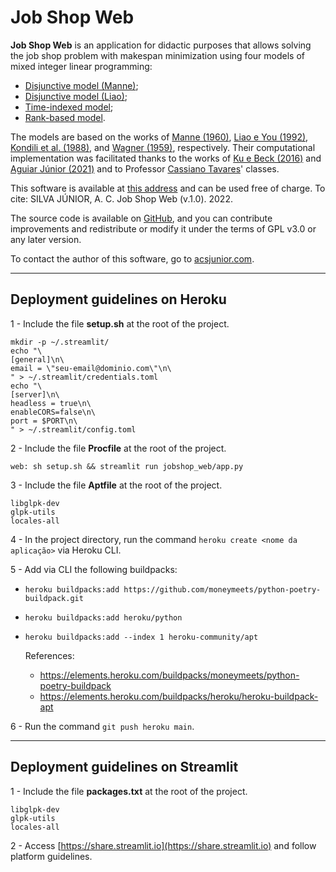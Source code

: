 # Job Shop Web

**Job Shop Web** is an application for didactic purposes that allows solving the job shop problem with makespan minimization using four models of mixed integer linear programming:

- [Disjunctive model (Manne)](#modelo-disjuntivo-manne);
- [Disjunctive model (Liao)](#modelo-disjuntivo-liao);
- [Time-indexed model](#modelo-indexado-no-tempo);
- [Rank-based model](#modelo-baseado-na-ordem).

The models are based on the works of [Manne (1960)](https://pubsonline.informs.org/doi/abs/10.1287/opre.8.2.219), [Liao e You (1992)](https://www.tandfonline.com/doi/abs/10.1057/jors.1992.162), [Kondili et al. (1988)](https://www.researchgate.net/profile/Roger-Sargent/publication/272294074_A_General_Algorithm_for_Scheduling_Batch_Operations/links/54e114140cf24d184b0fc476/A-General-Algorithm-for-Scheduling-Batch-Operations.pdf), and [Wagner (1959)](https://onlinelibrary.wiley.com/doi/abs/10.1002/nav.3800060205), respectively. Their computational implementation was facilitated thanks to the works of [Ku e Beck (2016)](https://www.sciencedirect.com/science/article/abs/pii/S0305054816300764) and [Aguiar Júnior (2021)](https://repositorio.ufc.br/bitstream/riufc/59600/3/2021_dis_jcajunior.pdf) and to Professor [Cassiano Tavares](https://scholar.google.com.br/citations?user=v55iBgUAAAAJ&hl=en&oi=ao)' classes.

This software is available at [this address](https://jobshop-web.herokuapp.com) and can be used free of charge. To cite: SILVA JÚNIOR, A. C. Job Shop Web (v.1.0). 2022.

The source code is available on [GitHub](https://github.com/juniorssz/jobshop-web), and you can contribute improvements and redistribute or modify it under the terms of GPL v3.0 or any later version.

To contact the author of this software, go to [acsjunior.com](https://acsjunior.com).

<hr>

## Deployment guidelines on Heroku

1 - Include the file **setup.sh** at the root of the project.

```
mkdir -p ~/.streamlit/
echo "\
[general]\n\
email = \"seu-email@dominio.com\"\n\
" > ~/.streamlit/credentials.toml
echo "\
[server]\n\
headless = true\n\
enableCORS=false\n\
port = $PORT\n\
" > ~/.streamlit/config.toml
```

2 - Include the file **Procfile** at the root of the project.

```
web: sh setup.sh && streamlit run jobshop_web/app.py
```

3 - Include the file **Aptfile** at the root of the project.

```
libglpk-dev 
glpk-utils
locales-all
```

4 - In the project directory, run the command `heroku create <nome da aplicação>` via Heroku CLI.

5 - Add via CLI the following buildpacks:

-  `heroku buildpacks:add https://github.com/moneymeets/python-poetry-buildpack.git`
-  `heroku buildpacks:add heroku/python`
-  `heroku buildpacks:add --index 1 heroku-community/apt`

    References: 
    - https://elements.heroku.com/buildpacks/moneymeets/python-poetry-buildpack
    - https://elements.heroku.com/buildpacks/heroku/heroku-buildpack-apt

6 - Run the command `git push heroku main`.

<hr>

## Deployment guidelines on Streamlit

1 - Include the file **packages.txt** at the root of the project.

```
libglpk-dev 
glpk-utils
locales-all
```

2 - Access [https://share.streamlit.io](https://share.streamlit.io) and follow platform guidelines.